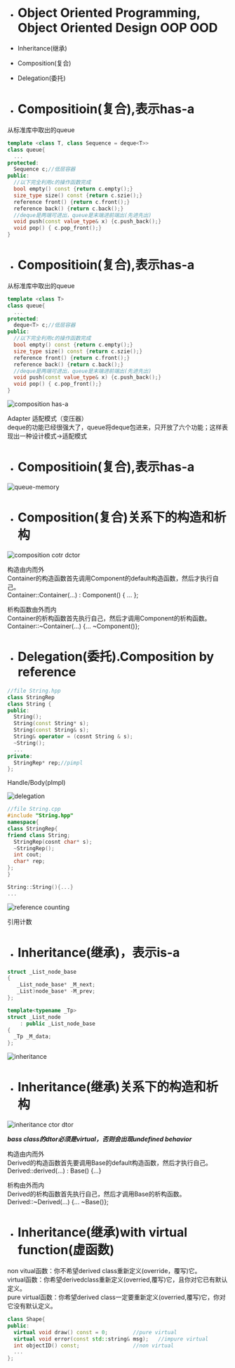 - # Object Oriented Programming, Object Oriented Design OOP OOD
- Inheritance(继承)  
- Composition(复合)  
- Delegation(委托)  

- # Compositioin(复合),表示has-a
从标准库中取出的queue

```c++
template <class T, class Sequence = deque<T>>
class queue{
  ...
protected:
  Sequence c;//低层容器
public:
  //以下完全利用c的操作函数完成
  bool empty() const {return c.empty();}
  size_type size() const {return c.szie();}
  reference front() {return c.front();}
  reference back() {return c.back();}
  //deque是两端可进出，queue是末端进前端出(先进先出)
  void push(const value_type& x) {c.push_back();}
  void pop() { c.pop_front();}
}

```

- # Compositioin(复合),表示has-a
从标准库中取出的queue

```c++
template <class T>
class queue{
  ...
protected:
  deque<T> c;//低层容器
public:
  //以下完全利用c的操作函数完成
  bool empty() const {return c.empty();}
  size_type size() const {return c.szie();}
  reference front() {return c.front();}
  reference back() {return c.back();}
  //deque是两端可进出，queue是末端进前端出(先进先出)
  void push(const value_type& x) {c.push_back();}
  void pop() { c.pop_front();}
}

```
![composition has-a](https://github.com/havenow/my-C-plus-plus/blob/master/C%2B%2B%E9%9D%A2%E5%90%91%E5%AF%B9%E8%B1%A1%E5%BC%80%E5%8F%91/images/composition%20has-a.png)

Adapter 适配模式（变压器）  
deque的功能已经很强大了，queue将deque包进来，只开放了六个功能；这样表现出一种设计模式->适配模式   


- # Compositioin(复合),表示has-a
![queue-memory](https://github.com/havenow/my-C-plus-plus/blob/master/C%2B%2B%E9%9D%A2%E5%90%91%E5%AF%B9%E8%B1%A1%E5%BC%80%E5%8F%91/images/queue-memory.png)

- #  Composition(复合)关系下的构造和析构
![composition cotr dctor](https://github.com/havenow/my-C-plus-plus/blob/master/C%2B%2B%E9%9D%A2%E5%90%91%E5%AF%B9%E8%B1%A1%E5%BC%80%E5%8F%91/images/composition%20cotr%20dctor.png)

构造由内而外   
Container的构造函数首先调用Component的default构造函数，然后才执行自己。   
Container::Container(...) : Component() { ... };    

析构函数由外而内   
Container的析构函数首先执行自己，然后才调用Component的析构函数。   
Container::~Container(...) {... ~Component()};   

- # Delegation(委托).Composition by reference
```c++
//file String.hpp
class StringRep
class String {
public:
  String();
  String(const String* s);
  String(const String& s);
  String& operator = (cosnt String & s);
  ~String();
  ...
private:
  StringRep* rep;//pimpl
};

```
Handle/Body(pImpl)

![delegation](https://github.com/havenow/my-C-plus-plus/blob/master/C%2B%2B%E9%9D%A2%E5%90%91%E5%AF%B9%E8%B1%A1%E5%BC%80%E5%8F%91/images/delegation.png)

```c++
//file String.cpp
#include "String.hpp"
namespace{
class StringRep{
friend class String;
  StringRep(cosnt char* s);
  ~StringRep();
  int cout;
  char* rep;
};
}

String::String(){...}
...
```
![reference counting](https://github.com/havenow/my-C-plus-plus/blob/master/C%2B%2B%E9%9D%A2%E5%90%91%E5%AF%B9%E8%B1%A1%E5%BC%80%E5%8F%91/images/reference%20couting.png)

引用计数   


- # Inheritance(继承)，表示is-a
```c++
struct _List_node_base
{
   _List_node_base* _M_next;
   _List)node_base* -M_prev;
};

template<typename _Tp>
struct _List_node
    : public _List_node_base
{
  _Tp _M_data;
};
```
![inheritance](https://github.com/havenow/my-C-plus-plus/blob/master/C%2B%2B%E9%9D%A2%E5%90%91%E5%AF%B9%E8%B1%A1%E5%BC%80%E5%8F%91/images/inheritance.png)

- # Inheritance(继承)关系下的构造和析构
![inheritance ctor dtor](https://github.com/havenow/my-C-plus-plus/blob/master/C%2B%2B%E9%9D%A2%E5%90%91%E5%AF%B9%E8%B1%A1%E5%BC%80%E5%8F%91/images/inheritance%20ctor%20dtor.png)

***bass class的dtor必须是virtual，否则会出现undefined behavior***  

构造由内而外  
Derived的构造函数首先要调用Base的default构造函数，然后才执行自己。    
Derived::derived(...) : Base() {...}  

析构由外而内    
Derived的析构函数首先执行自己，然后才调用Base的析构函数。    
Derived::~Derived(...) {... ~Base()};  

- # Inheritance(继承)with virtual function(虚函数)  
non vitual函数：你不希望derived class重新定义(override，覆写)它。    
virtual函数：你希望derivedclass重新定义(overried,覆写)它，且你对它已有默认定义。    
pure virtual函数：你希望derived class一定要重新定义(overried,覆写)它，你对它没有默认定义。  
```c++
class Shape{
public:
  virtual void draw() const = 0;		//pure virtual
  virtual void error(const std::string& msg);	//impure virtual
  int objectID() const;			    	//non virtual
  ...
};
```



